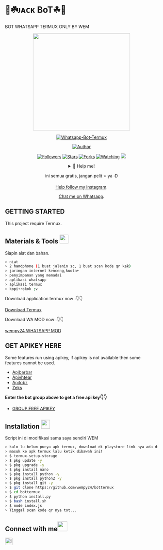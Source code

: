 # 🤖☘️ᴊᴀᴄᴋ BoT☘🤖
BOT WHATSAPP TERMUX ONLY BY WEM
<p align="center">
<img src = "https://avatars.githubusercontent.com/u/74690366?s=400&u=8b0bd80d74c7b7376382ed5b07a61527c9f5ae8f&v=4" width="320">
</p>
<p align="center">
<a href="#"><img title="Whatsapp-Bot-Termux" src="https://img.shields.io/badge/Whatsapp Bot Termux-green?colorA=%23ff0000&colorB=%23017e40&style=for-the-badge"></a>
</p>
<p align="center">
<a href="https://github.com/wempy24"><img title="Author" src="https://img.shields.io/badge/AUTHOR-WEM-green.svg?style=for-the-badge&logo=github"></a>
</p>
<p align="center">
<a href="https://github.com/wempy24/bottermux/followers"><img title="Followers" src="https://img.shields.io/github/followers/wempy24?color=blue&style=flat-square"></a>
<a href="https://github.com/wempy24/bottermux/stargazers/"><img title="Stars" src="https://img.shields.io/github/stars/wempy24/bottermuxcolor=red&style=flat-square"></a>
<a href="https://github.com/wempy24/bottermux/network/members"><img title="Forks" src="https://img.shields.io/github/forks/wempy24/bottermux?color=red&style=flat-square"></a>
<a href="https://github.com/wempy24/bottermux/watchers"><img title="Watching" src="https://img.shields.io/github/watchers/wempy24/bottermux?label=Watchers&color=blue&style=flat-square"></a>
<a href="https://hits.seeyoufarm.com"><img src="https://hits.seeyoufarm.com/api/count/incr/badge.svg?url=https%3A%2F%2Fgithub.com%2FRamlan666%2Fsadbotv3&count_bg=%2379C83D&title_bg=%23555555&icon=probot.svg&icon_color=%2300FF6D&title=hits&edge_flat=false"/></a>
</p>
</p>
<div align="center">
<details>
 <summary>🥟 Help me!</summary>
 
 [SAWERIA](https://saweria.co/wempykaguyabot)
 
</details>

ini semua gratis, jangan pelit ⭐️ ya :D
<p align="center"><a href="https://instagram.com/wem_.24" target="_blank">Help follow my instagram</a>.</p>
<p align="center"><a href="https://wa.me/6285746897368" target="_blank">Chat me on Whatsapp</a>.</p>
</div>

## GETTING STARTED

This project require Termux.

## Materials & Tools <img src="https://github.com/TheDudeThatCode/TheDudeThatCode/blob/master/Assets/Mario_Hello_Big.gif" width="29px">
Siapin alat dan bahan.
```bash
> niat
> 2 handphone (1 buat jalanin sc, 1 buat scan kode qr kak)
> jaringan internet kenceng,kuota+
> penyimpanan yang memadai
> aplikasi whatsapp
> aplikasi termux
> kopi+rokok ;v
```

Download application termux now :👇👇

[Download Termux](https://play.google.com/store/apps/details?id=com.termux) 

Download WA MOD now :👇👇

[wempy24 WHATSAPP MOD](https://mediafire.com/file/jafttiixkr9g2vl/Fouad.Whats8.70_By-FouadMODS.apk/file)

## GET APIKEY HERE

Some features run using apikey, if apikey is not available then some features cannot be used.

* [Apibarbar](https://mhankbarbars.herokuapp.com/)
* [Apivhtear](https://vhtear.com/)
* [Apitobz](https://tobz-api.herokuapp.com/)
* [Zeks](https://api.zeks.xyz/)

**Enter the bot group above to get a free api key👇👇**
* [GROUP FREE APIKEY](https://chat.whatsapp.com/GeaXMbJWSOd3UsCUqFa4BT)

## Installation  <img src="https://github.com/TheDudeThatCode/TheDudeThatCode/blob/master/Assets/hmm.gif" width="29px">
Script ini di modifikasi sama saya sendiri WEM
```bash
> kalo lu belum punya apk termux, download di playstore link nya ada diatas tadi
> masuk ke apk termux lalu ketik dibawah ini!
> $ termux-setup-storage
> $ pkg update -y
> $ pkg upgrade -y
> $ pkg install nano
> $ pkg install python -y
> $ pkg install python2 -y
> $ pkg install git -y
> $ git clone https://github.com/wempy24/bottermux
> $ cd bottermux
> $ python install.py
> $ bash install.sh
> $ node index.js
> Tinggal scan kode qr nya tot...
```

## Connect with me<img src="https://github.com/TheDudeThatCode/TheDudeThatCode/blob/master/Assets/Handshake.gif" height="32px">

[<img src="https://github.com/TheDudeThatCode/TheDudeThatCode/blob/master/Assets/Instagram.svg" alt="instagram logo" width="24">](https://www.instagram.com/wem_.24/)
